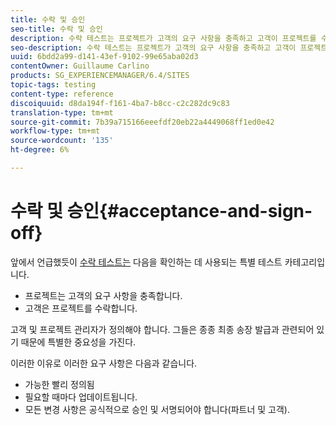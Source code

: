 ```yaml
---
title: 수락 및 승인
seo-title: 수락 및 승인
description: 수락 테스트는 프로젝트가 고객의 요구 사항을 충족하고 고객이 프로젝트를 수락하는지 확인하는 데 사용되는 특별 테스트 카테고리입니다
seo-description: 수락 테스트는 프로젝트가 고객의 요구 사항을 충족하고 고객이 프로젝트를 수락하는지 확인하는 데 사용되는 특별 테스트 카테고리입니다
uuid: 6bdd2a99-d141-43ef-9102-99e65aba02d3
contentOwner: Guillaume Carlino
products: SG_EXPERIENCEMANAGER/6.4/SITES
topic-tags: testing
content-type: reference
discoiquuid: d8da194f-f161-4ba7-b8cc-c2c282dc9c83
translation-type: tm+mt
source-git-commit: 7b39a715166eeefdf20eb22a4449068ff1ed0e42
workflow-type: tm+mt
source-wordcount: '135'
ht-degree: 6%

---
```



# 수락 및 승인{#acceptance-and-sign-off}

앞에서 언급했듯이 [수락 테스트는](/help/sites-developing/planning.md) 다음을 확인하는 데 사용되는 특별 테스트 카테고리입니다.

* 프로젝트는 고객의 요구 사항을 충족합니다.
* 고객은 프로젝트를 수락합니다.

고객 및 프로젝트 관리자가 정의해야 합니다. 그들은 종종 최종 송장 발급과 관련되어 있기 때문에 특별한 중요성을 가진다.

이러한 이유로 이러한 요구 사항은 다음과 같습니다.

* 가능한 빨리 정의됨
* 필요할 때마다 업데이트됩니다.
* 모든 변경 사항은 공식적으로 승인 및 서명되어야 합니다(파트너 및 고객).

